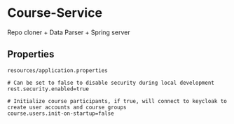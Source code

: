 # Course-Service
Repo cloner + Data Parser + Spring server

## Properties

`resources/application.properties`

```properties
# Can be set to false to disable security during local development
rest.security.enabled=true

# Initialize course participants, if true, will connect to keycloak to create user accounts and course groups
course.users.init-on-startup=false 
```
